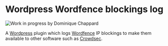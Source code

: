 # Wordpress Wordfence blockings log

![Work in progress by Dominique Chappard](https://openclipart.org/image/250px/293071)

A [Wordpress](https://wordpress.org/) plugin which logs [Wordfence](https://www.wordfence.com/) IP blockings to make them available to other software such as [Crowdsec](https://www.crowdsec.net/).

